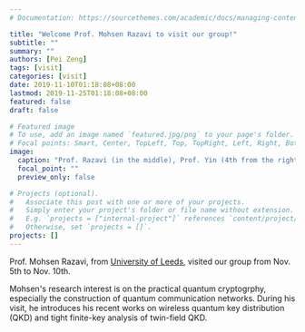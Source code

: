 ```yaml
---
# Documentation: https://sourcethemes.com/academic/docs/managing-content/

title: "Welcome Prof. Mohsen Razavi to visit our group!"
subtitle: ""
summary: ""
authors: [Pei Zeng]
tags: [visit]
categories: [visit]
date: 2019-11-10T01:18:08+08:00
lastmod: 2019-11-25T01:18:08+08:00
featured: false
draft: false

# Featured image
# To use, add an image named `featured.jpg/png` to your page's folder.
# Focal points: Smart, Center, TopLeft, Top, TopRight, Left, Right, BottomLeft, Bottom, BottomRight.
image:
  caption: "Prof. Razavi (in the middle), Prof. Yin (4th from the right), Prof. Ma (4th from the left), and the group members."
  focal_point: ""
  preview_only: false

# Projects (optional).
#   Associate this post with one or more of your projects.
#   Simply enter your project's folder or file name without extension.
#   E.g. `projects = ["internal-project"]` references `content/project/deep-learning/index.md`.
#   Otherwise, set `projects = []`.
projects: []
---
```


Prof. Mohsen Razavi, from [University of Leeds](http://www.leeds.ac.uk/), visited our group from Nov. 5th to Nov. 10th.

Mohsen's research interest is on the practical quantum cryptogrphy, especially the construction of quantum communication networks. During his visit, he introduces his recent works on wireless quantum key distribution (QKD) and tight finite-key analysis of twin-field QKD. 